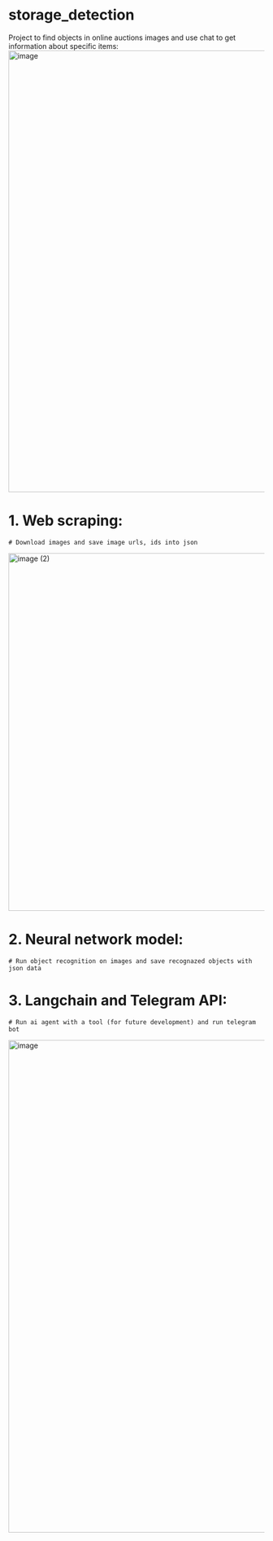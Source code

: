 # storage_detection
Project to find objects in online auctions images and use chat to get information about specific items:
<img width="868" alt="image" src="https://github.com/user-attachments/assets/e43088a8-0cff-4474-97a2-03b32aeecdd5">


# 1. Web scraping:
    # Download images and save image urls, ids into json

<img width="703" alt="image (2)" src="https://github.com/user-attachments/assets/3881921b-e788-450e-a228-a94204d82005">

# 2. Neural network model:
    # Run object recognition on images and save recognazed objects with json data

# 3. Langchain and Telegram API:
    # Run ai agent with a tool (for future development) and run telegram bot

<img width="968" alt="image" src="https://github.com/user-attachments/assets/15c0ea2f-e7da-4f25-a239-43760fcc0689">

